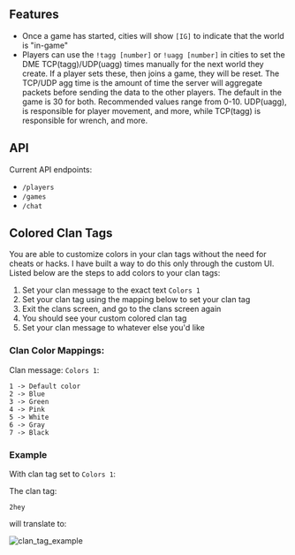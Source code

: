 ## Features
- Once a game has started, cities will show `[IG]` to indicate that the world is "in-game"
- Players can use the `!tagg [number]` or `!uagg [number]` in cities to set the DME TCP(tagg)/UDP(uagg) times manually for the next world they create. If a player sets these, then joins a game, they will be reset. The TCP/UDP agg time is the amount of time the server will aggregate packets before sending the data to the other players. The default in the game is 30 for both. Recommended values range from 0-10. UDP(uagg), is responsible for player movement, and more, while TCP(tagg) is responsible for wrench, and more. 

## API
Current API endpoints:
- `/players`
- `/games`
- `/chat`

## Colored Clan Tags
You are able to customize colors in your clan tags without the need for cheats or hacks. I have built a way to do this only through the custom UI. Listed below are the steps to add colors to your clan tags:

1. Set your clan message to the exact text `Colors 1`
2. Set your clan tag using the mapping below to set your clan tag
3. Exit the clans screen, and go to the clans screen again
4. You should see your custom colored clan tag
5. Set your clan message to whatever else you'd like

### Clan Color Mappings:
Clan message: `Colors 1`:
```
1 -> Default color
2 -> Blue
3 -> Green
4 -> Pink
5 -> White
6 -> Gray
7 -> Black
```

### Example
With clan tag set to `Colors 1`:

The clan tag:

```2hey```

will translate to:

![clan_tag_example](https://github.com/jtjanecek/robo/blob/master/docs/assets/example_clan_colors.jpg)
